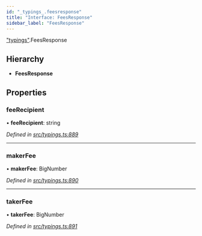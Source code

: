 ```yaml
---
id: "_typings_.feesresponse"
title: "Interface: FeesResponse"
sidebar_label: "FeesResponse"
---
```


["typings"](../modules/_typings_.md).FeesResponse

## Hierarchy

* **FeesResponse**

## Properties

### feeRecipient

•  **feeRecipient**: string

*Defined in [src/typings.ts:889](https://github.com/trustlines-protocol/clientlib/blob/f60ef2b/src/typings.ts#L889)*

___

### makerFee

•  **makerFee**: BigNumber

*Defined in [src/typings.ts:890](https://github.com/trustlines-protocol/clientlib/blob/f60ef2b/src/typings.ts#L890)*

___

### takerFee

•  **takerFee**: BigNumber

*Defined in [src/typings.ts:891](https://github.com/trustlines-protocol/clientlib/blob/f60ef2b/src/typings.ts#L891)*
